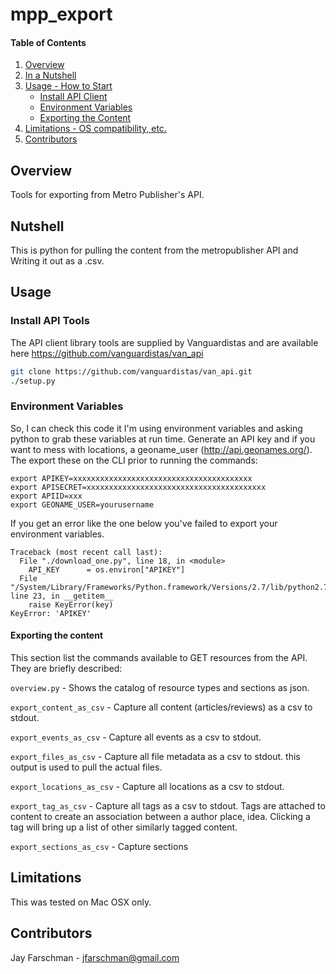 # mpp_export

#### Table of Contents

1. [Overview](#overview)
2. [In a Nutshell](#Nutshell)
3. [Usage - How to Start](#usage)
    * [Install API Client](#install-api-tools)
    * [Environment Variables](#environment-variables)
    * [Exporting the Content](#exporting-the-content)
4. [Limitations - OS compatibility, etc.](#limitations)
5. [Contributors](#contributors)

## Overview
Tools for exporting from Metro Publisher's API.

## Nutshell
This is python for pulling the content from the metropublisher API and Writing
it out as a .csv.

## Usage

### Install API Tools
The API client library tools are supplied by Vanguardistas and are
available here https://github.com/vanguardistas/van_api

```bash
git clone https://github.com/vanguardistas/van_api.git
./setup.py
```

### Environment Variables
So, I can check this code it I'm using environment variables and asking python
to grab these variables at run time. Generate an API key and if you want to mess
with locations, a geoname_user (http://api.geonames.org/).  The export these on
the CLI prior to running the commands:
```
export APIKEY=xxxxxxxxxxxxxxxxxxxxxxxxxxxxxxxxxxxxxxxx
export APISECRET=xxxxxxxxxxxxxxxxxxxxxxxxxxxxxxxxxxxxxxxx
export APIID=xxx
export GEONAME_USER=yourusername
```
If you get an error like the one below you've failed to export your environment
variables.
```
Traceback (most recent call last):
  File "./download_one.py", line 18, in <module>
    API_KEY      = os.environ["APIKEY"]
  File "/System/Library/Frameworks/Python.framework/Versions/2.7/lib/python2.7/UserDict.py", line 23, in __getitem__
    raise KeyError(key)
KeyError: 'APIKEY'
```

#### Exporting the content
This section list the commands available to GET resources from the API. They are
briefly described:

`overview.py`             - Shows the catalog of resource types and sections as
                            json.

`export_content_as_csv`   - Capture all content (articles/reviews) as a csv to
                            stdout.

`export_events_as_csv`    - Capture all events as a csv to stdout.

`export_files_as_csv`     - Capture all file metadata as a csv to stdout. this
                            output is used to pull the actual files.

`export_locations_as_csv` - Capture all locations as a csv to stdout.

`export_tag_as_csv`       - Capture all tags as a csv to stdout. Tags are attached
                            to content to create an association between a author
                            place, idea. Clicking a tag will bring up a list of
                            other similarly tagged content.

`export_sections_as_csv`  - Capture sections


## Limitations
This was tested on Mac OSX only.

## Contributors
Jay Farschman - jfarschman@gmail.com
